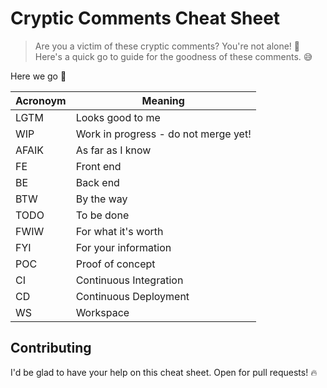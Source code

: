 # Cryptic Comments Cheat Sheet

> Are you a victim of these cryptic comments? You're not alone! 🙈 Here's a quick go to guide for the goodness of these comments. 😅

Here we go 🚀

| Acronoym | Meaning                              |
|----------|--------------------------------------|
| LGTM     | Looks good to me                     |
| WIP      | Work in progress - do not merge yet! |
| AFAIK    | As far as I know                     |
| FE       | Front end                            |
| BE       | Back end                             |
| BTW      | By the way                           |
| TODO     | To be done                           |
| FWIW     | For what it's worth                  |
| FYI      | For your information                 |
| POC      | Proof of concept                     |
| CI       | Continuous Integration               |
| CD       | Continuous Deployment                |
| WS       | Workspace                            | 

## Contributing
I'd be glad to have your help on this cheat sheet. Open for pull requests! 🔥
